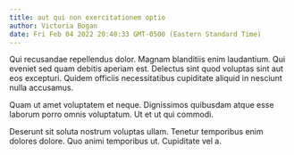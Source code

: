 ```yaml
---
title: aut qui non exercitationem optio
author: Victoria Bogan
date: Fri Feb 04 2022 20:40:33 GMT-0500 (Eastern Standard Time)
---
```

Qui recusandae repellendus dolor. Magnam blanditiis enim laudantium. Qui eveniet sed quam debitis aperiam est. Delectus sint quod voluptas sint aut eos excepturi. Quidem officiis necessitatibus cupiditate aliquid in nesciunt nulla accusamus.

 Quam ut amet voluptatem et neque. Dignissimos quibusdam atque esse laborum porro omnis voluptatum. Ut et ut qui commodi.

 Deserunt sit soluta nostrum voluptas ullam. Tenetur temporibus enim dolores dolore. Quo animi temporibus ut. Cupiditate vel a.